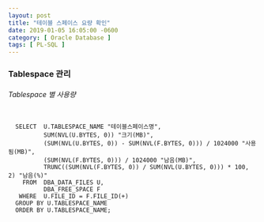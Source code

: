 ```yaml
---
layout: post
title: "테이블 스페이스 요량 확인"
date: 2019-01-05 16:05:00 -0600
category: [ Oracle Database ]
tags: [ PL-SQL ]
---
```

### Tablespace 관리
###### Tablespace 별 사용량
<pre><code>
  SELECT  U.TABLESPACE_NAME "테이블스페이스명",
          SUM(NVL(U.BYTES, 0)) "크기(MB)",
          (SUM(NVL(U.BYTES, 0)) - SUM(NVL(F.BYTES, 0))) / 1024000 "사용됨(MB)",
          (SUM(NVL(F.BYTES, 0))) / 1024000 "남음(MB)",
          TRUNC((SUM(NVL(F.BYTES, 0)) / SUM(NVL(U.BYTES, 0))) * 100, 2) "남음(%)"
    FROM  DBA_DATA_FILES U,
          DBA_FREE_SPACE F
   WHERE  U.FILE_ID = F.FILE_ID(+)
  GROUP BY U.TABLESPACE_NAME
  ORDER BY U.TABLESPACE_NAME;
</codce></pre>